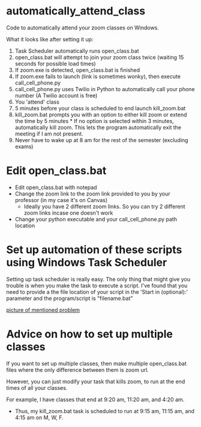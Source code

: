 # automatically_attend_class
Code to automatically attend your zoom classes on Windows.

What it looks like after setting it up:

  1. Task Scheduler automatically runs open_class.bat
  2. open_class.bat will attempt to join your zoom class twice (waiting 15 seconds for possible load times)
  3. If zoom.exe is detected, open_class.bat is finished
  4. If zoom.exe fails to launch (link is sometimes wonky), then execute call_cell_phone.py
  5. call_cell_phone.py uses Twilio in Python to automatically call your phone number (A Twilio account is free)
  6. You 'attend' class
  7. 5 minutes before your class is scheduled to end launch kill_zoom.bat
  8. kill_zoom.bat prompts you with an option to either kill zoom or extend the time by 5 minutes
    * If no option is selected within 3 minutes, automatically kill zoom. This lets the program automatically exit the meeting if I am not present.
  9. Never have to wake up at 8 am for the rest of the semester (excluding exams)

# Edit open_class.bat

  * Edit open_class.bat with notepad
  * Change the zoom link to the zoom link provided to you by your professor (in my case it's on Canvas)
    * Ideally you have 2 different zoom links. So you can try 2 different zoom links incase one doesn't work
  * Change your python executable and your call_cell_phone.py path location

# Set up automation of these scripts using Windows Task Scheduler

Setting up task scheduler is really easy. The only thing that might give you trouble is when you make the task to execute a script. I've found that you need to provide a the file location of your script in the 'Start in (optional):' parameter and the program/script is "filename.bat" 

[picture of mentioned problem](https://i.imgur.com/PfeZHe7.png)

# Advice on how to set up multiple classes

If you want to set up multiple classes, then make multiple open_class.bat files where the only difference between them is zoom url.

However, you can just modify your task that kills zoom, to run at the end times of all your classes.

For example, I have classes that end at 9:20 am, 11:20 am, and 4:20 am.

 * Thus, my kill_zoom.bat task is scheduled to run at 9:15 am, 11:15 am, and 4:15 am on M, W, F.
